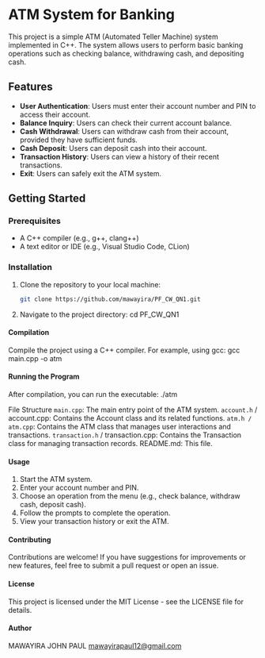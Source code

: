# ATM System for Banking

This project is a simple ATM (Automated Teller Machine) system implemented in C++. The system allows users to perform basic banking operations such as checking balance, withdrawing cash, and depositing cash. 

## Features

- **User Authentication**: Users must enter their account number and PIN to access their account.
- **Balance Inquiry**: Users can check their current account balance.
- **Cash Withdrawal**: Users can withdraw cash from their account, provided they have sufficient funds.
- **Cash Deposit**: Users can deposit cash into their account.
- **Transaction History**: Users can view a history of their recent transactions.
- **Exit**: Users can safely exit the ATM system.

## Getting Started

### Prerequisites

- A C++ compiler (e.g., g++, clang++)
- A text editor or IDE (e.g., Visual Studio Code, CLion)

### Installation

1. Clone the repository to your local machine:
   ```sh
   git clone https://github.com/mawayira/PF_CW_QN1.git

2. Navigate to the project directory:
cd PF_CW_QN1

#### Compilation
Compile the project using a C++ compiler. For example, using gcc:
gcc main.cpp -o atm

#### Running the Program
After compilation, you can run the executable:
./atm

File Structure
`main.cpp`: The main entry point of the ATM system.
`account.h` / account.cpp: Contains the Account class and its related functions.
`atm.h / atm.cpp`: Contains the ATM class that manages user interactions and transactions.
`transaction.h` / transaction.cpp: Contains the Transaction class for managing transaction records.
README.md: This file.

#### Usage
1. Start the ATM system.
2. Enter your account number and PIN.
3. Choose an operation from the menu (e.g., check balance, withdraw cash, deposit cash).
3. Follow the prompts to complete the operation.
4. View your transaction history or exit the ATM.

#### Contributing
Contributions are welcome! If you have suggestions for improvements or new features, feel free to submit a pull request or open an issue.

#### License
This project is licensed under the MIT License - see the LICENSE file for details.

#### Author
MAWAYIRA JOHN PAUL <mawayirapaul12@gmail.com>